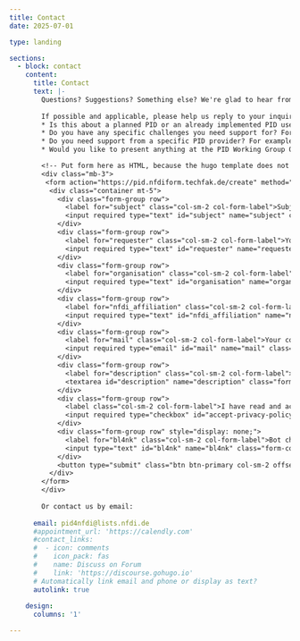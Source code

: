```yaml
---
title: Contact
date: 2025-07-01

type: landing

sections:
  - block: contact
    content:
      title: Contact
      text: |-
        Questions? Suggestions? Something else? We're glad to hear from you.
        
        If possible and applicable, please help us reply to your inquiry in the best way possible, by giving us more information about your PID use case or context. For example, answer (some of) the following questions:
        * Is this about a planned PID or an already implemented PID use case or scenario?
        * Do you have any specific challenges you need support for? For example concerning metadata quality and harmonization, interoperability using different PIDs, interoperability of own system with PID provider requirements, training, governance of PIDs (financing, organization requirements)?
        * Do you need support from a specific PID provider? For example concerning metadata interpretation, quality, completeness, reporting?
        * Would you like to present anything at the PID Working Group OpenHour?

        <!-- Put form here as HTML, because the hugo template does not support custom URLs for contact forms. -->
        <div class="mb-3">
         <form action="https://pid.nfdiform.techfak.de/create" method="post">
          <div class="container mt-5">
            <div class="form-group row">
              <label for="subject" class="col-sm-2 col-form-label">Subject:</label>
              <input required type="text" id="subject" name="subject" class="form-control col-sm-10" placeholder="Enter subject">
            </div>
            <div class="form-group row">
              <label for="requester" class="col-sm-2 col-form-label">Your name:</label>
              <input required type="text" id="requester" name="requester" class="form-control col-sm-10" placeholder="Enter your name">
            </div>
            <div class="form-group row">
              <label for="organisation" class="col-sm-2 col-form-label">Your organisation:</label>
              <input required type="text" id="organisation" name="organisation" class="form-control col-sm-10" placeholder="Enter the name of your organisation">
            </div>
            <div class="form-group row">
              <label for="nfdi_affiliation" class="col-sm-2 col-form-label">Your NFDI Consortium / Section (if applicable):</label>
              <input required type="text" id="nfdi_affiliation" name="nfdi_affiliation" class="form-control col-sm-10" placeholder="Enter your affiliation within NFDI">
            </div>
            <div class="form-group row">
              <label for="mail" class="col-sm-2 col-form-label">Your contact email:</label>
              <input required type="email" id="mail" name="mail" class="form-control col-sm-10" placeholder="Enter your email">
            </div>
            <div class="form-group row">
              <label for="description" class="col-sm-2 col-form-label">Detailed description of your enquiry:</label>
              <textarea id="description" name="description" class="form-control col-sm-10" rows="3"></textarea>
            </div>
            <div class="form-group row">
              <label class="col-sm-2 col-form-label">I have read and accept the <a href="/privacy/">privacy policy</a>.</label>
              <input required type="checkbox" id="accept-privacy-policy" name="accept-privacy-policy" class="">
            </div>
            <div class="form-group row" style="display: none;">
              <label for="bl4nk" class="col-sm-2 col-form-label">Bot check:</label>
              <input type="text" id="bl4nk" name="bl4nk" class="form-control col-sm-10" placeholder="">
            </div>
            <button type="submit" class="btn btn-primary col-sm-2 offset-sm-5">Send</button>
          </div>
        </form>
        </div>
        
        Or contact us by email:
        
      email: pid4nfdi@lists.nfdi.de
      #appointment_url: 'https://calendly.com'
      #contact_links:
      #  - icon: comments
      #    icon_pack: fas
      #    name: Discuss on Forum
      #    link: 'https://discourse.gohugo.io'
      # Automatically link email and phone or display as text?
      autolink: true
    
    design:
      columns: '1'

---
```

